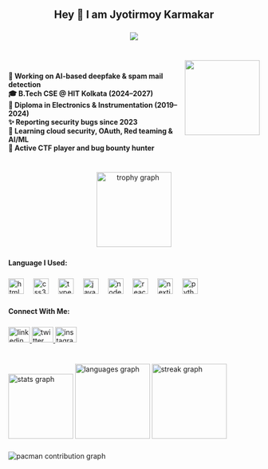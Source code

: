 <h2 align="center">Hey 👋 I am Jyotirmoy Karmakar</h2>

###

<div align="center">
  <img src="https://visitor-badge.laobi.icu/badge?page_id=0xjyotirmoy.0xjyotirmoy&"  />
</div>

###

<br clear="both">

<img align="right" height="150" src="https://media.giphy.com/media/v1.Y2lkPTc5MGI3NjExNW85a2FqanY4eDRwMXFvdWM3ZmN6dGE4aDk0ZGRjZmVlcDdicXRiOSZlcD12MV9zdGlja2Vyc19zZWFyY2gmY3Q9cw/mFwNXeB1sVj0XdxcrY/giphy.gif"  />

###

<h4 align="left">🔭 Working on AI-based deepfake & spam mail detection  <br>🎓 B.Tech CSE @ HIT Kolkata (2024–2027)  <br>📜 Diploma in Electronics & Instrumentation (2019–2024)  <br>✨ Reporting security bugs since 2023  <br>🌱 Learning cloud security, OAuth, Red teaming & AI/ML  <br>🎯 Active CTF player and bug bounty hunter</h4>

###

<br clear="both">

<div align="center">
  <img src="https://github-profile-trophy.vercel.app?username=0xjyotirmoy&theme=nord&column=-1&row=1&margin-w=8&margin-h=8&no-bg=false&no-frame=false&order=4" height="150" alt="trophy graph"  />
</div>

###

<h4 align="left">Language I Used:</h4>

###

<div align="left">
  <img src="https://cdn.jsdelivr.net/gh/devicons/devicon/icons/html5/html5-original.svg" height="31" alt="html5 logo"  />
  <img width="11" />
  <img src="https://cdn.jsdelivr.net/gh/devicons/devicon/icons/css3/css3-original.svg" height="31" alt="css3 logo"  />
  <img width="11" />
  <img src="https://cdn.jsdelivr.net/gh/devicons/devicon/icons/typescript/typescript-original.svg" height="31" alt="typescript logo"  />
  <img width="11" />
  <img src="https://cdn.jsdelivr.net/gh/devicons/devicon/icons/javascript/javascript-original.svg" height="31" alt="javascript logo"  />
  <img width="11" />
  <img src="https://cdn.jsdelivr.net/gh/devicons/devicon/icons/nodejs/nodejs-original.svg" height="31" alt="nodejs logo"  />
  <img width="11" />
  <img src="https://cdn.jsdelivr.net/gh/devicons/devicon/icons/react/react-original.svg" height="31" alt="react logo"  />
  <img width="11" />
  <img src="https://cdn.jsdelivr.net/gh/devicons/devicon/icons/nextjs/nextjs-original.svg" height="31" alt="nextjs logo"  />
  <img width="11" />
  <img src="https://cdn.jsdelivr.net/gh/devicons/devicon/icons/python/python-original.svg" height="31" alt="python logo"  />
</div>

###

<h4 align="left">Connect With Me:</h4>

###

<div align="left">
  <a href="https://www.linkedin.com/in/jyotirmoy-karmakar-708228221/" target="_blank">
    <img src="https://raw.githubusercontent.com/maurodesouza/profile-readme-generator/master/src/assets/icons/social/linkedin/default.svg" width="43" height="31" alt="linkedin logo"  />
  </a>
  <a href="https://x.com/jyotirmoykarm07" target="_blank">
    <img src="https://raw.githubusercontent.com/maurodesouza/profile-readme-generator/master/src/assets/icons/social/twitter/default.svg" width="43" height="31" alt="twitter logo"  />
  </a>
  <a href="https://www.instagram.com/jyotirmoykarmakar7" target="_blank">
    <img src="https://raw.githubusercontent.com/maurodesouza/profile-readme-generator/master/src/assets/icons/social/instagram/default.svg" width="43" height="31" alt="instagram logo"  />
  </a>
</div>

###

<br clear="both">

<div align="left">
  <img src="https://github-readme-stats.vercel.app/api?username=0xjyotirmoy&hide_title=true&hide_rank=false&show_icons=true&include_all_commits=true&count_private=true&disable_animations=false&theme=tokyonight&locale=en&hide_border=false&order=1" height="130" alt="stats graph"  />
  <img src="https://github-readme-stats.vercel.app/api/top-langs?username=0xjyotirmoy&locale=en&hide_title=false&layout=compact&card_width=320&langs_count=5&theme=tokyonight&hide_border=false&order=2" height="150" alt="languages graph"  />
  <img src="https://streak-stats.demolab.com?user=0xjyotirmoy&locale=en&mode=daily&theme=tokyonight&hide_border=false&border_radius=5&order=3" height="150" alt="streak graph"  />
</div>

###

<picture>
  <source media="(prefers-color-scheme: dark)" srcset="https://raw.githubusercontent.com/0xjyotirmoy/0xjyotirmoy/output/pacman-contribution-graph-dark.svg">
  <source media="(prefers-color-scheme: light)" srcset="https://raw.githubusercontent.com/0xjyotirmoy/0xjyotirmoy/output/pacman-contribution-graph.svg">
  <img alt="pacman contribution graph" src="https://raw.githubusercontent.com/0xjyotirmoy/0xjyotirmoy/output/pacman-contribution-graph.svg">
</picture>

###
